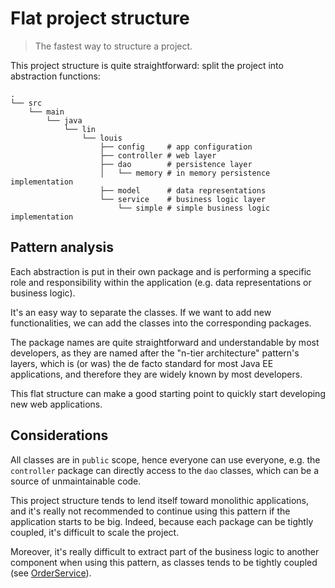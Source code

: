 # Flat project structure

> The fastest way to structure a project.

This project structure is quite straightforward: split the project into abstraction functions:

```text
.
└── src
    └── main
        └── java
            └── lin
                └── louis
                    ├── config     # app configuration
                    ├── controller # web layer
                    ├── dao        # persistence layer
                    │   └── memory # in memory persistence implementation
                    ├── model      # data representations
                    └── service    # business logic layer
                        └── simple # simple business logic implementation
```

## Pattern analysis

Each abstraction is put in their own package and is performing a specific role and responsibility
within the application (e.g. data representations or business logic).

It's an easy way to separate the classes. If we want to add new functionalities, we can add the
classes into the corresponding packages.

The package names are quite straightforward and understandable by most developers, as they are
named after the "n-tier architecture" pattern's layers, which is (or was) the de facto standard for
most Java EE applications, and therefore they are widely known by most developers.

This flat structure can make a good starting point to quickly start developing new web applications.

## Considerations

All classes are in `public` scope, hence everyone can use everyone, e.g. the `controller` package
can directly access to the `dao` classes, which can be a source of unmaintainable code.

This project structure tends to lend itself toward monolithic applications, and it's really not
recommended to continue using this pattern if the application starts to be big. Indeed, because each
package can be tightly coupled, it's difficult to scale the project.

Moreover, it's really difficult to extract part of the business logic to another component when
using this pattern, as classes tends to be tightly coupled (see
[OrderService](./src/main/java/lin/louis/flat/service/OrderService.java)).

